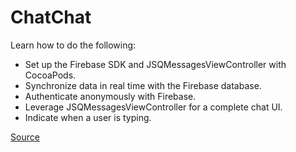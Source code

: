# ChatChat

Learn how to do the following:
- Set up the Firebase SDK and JSQMessagesViewController with CocoaPods.
- Synchronize data in real time with the Firebase database.
- Authenticate anonymously with Firebase.
- Leverage JSQMessagesViewController for a complete chat UI.
- Indicate when a user is typing.

[Source](http://www.raywenderlich.com/122148/firebase-tutorial-real-time-chat)
